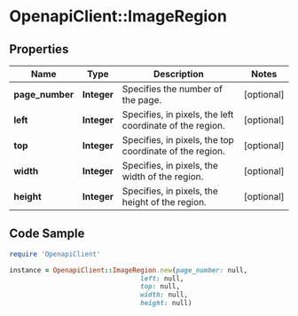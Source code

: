 # OpenapiClient::ImageRegion

## Properties

Name | Type | Description | Notes
------------ | ------------- | ------------- | -------------
**page_number** | **Integer** | Specifies the number of the page. | [optional] 
**left** | **Integer** | Specifies, in pixels, the left coordinate of the region. | [optional] 
**top** | **Integer** | Specifies, in pixels, the top coordinate of the region. | [optional] 
**width** | **Integer** | Specifies, in pixels, the width of the region. | [optional] 
**height** | **Integer** | Specifies, in pixels, the height of the region. | [optional] 

## Code Sample

```ruby
require 'OpenapiClient'

instance = OpenapiClient::ImageRegion.new(page_number: null,
                                 left: null,
                                 top: null,
                                 width: null,
                                 height: null)
```



